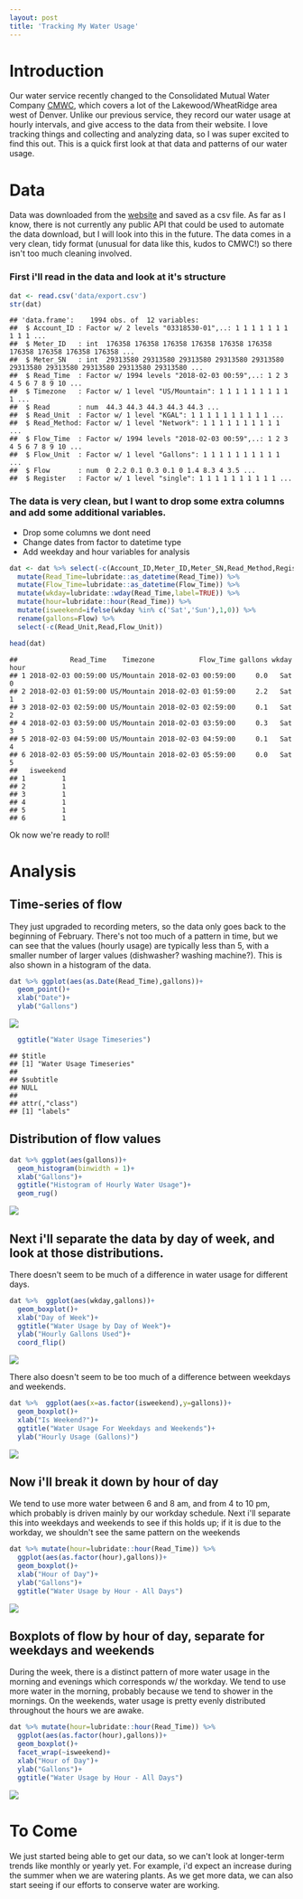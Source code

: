 ```yaml
---
layout: post
title: 'Tracking My Water Usage'
---
```


# Introduction
Our water service recently changed to the Consolidated Mutual Water Company [CMWC](http://www.cmwc.net/), which covers a lot of the Lakewood/WheatRidge area west of Denver. Unlike our previous service, they record our water usage at hourly intervals, and give access to the data from their website. I love tracking things and collecting and analyzing data, so I was super excited to find this out. This is a quick first look at that data and patterns of our water usage.


# Data
Data was downloaded from the [website](https://mywater.cmwc.net/) and saved as a csv file. As far as I know, there is not currently any public API that could be used to automate the data download, but I will look into this in the future. The data comes in a very clean, tidy format (unusual for data like this, kudos to CMWC!) so there isn't too much cleaning involved.



### First i'll read in the data and look at it's structure

```r
dat <- read.csv('data/export.csv')
str(dat)
```

```
## 'data.frame':	1994 obs. of  12 variables:
##  $ Account_ID : Factor w/ 2 levels "03318530-01",..: 1 1 1 1 1 1 1 1 1 1 ...
##  $ Meter_ID   : int  176358 176358 176358 176358 176358 176358 176358 176358 176358 176358 ...
##  $ Meter_SN   : int  29313580 29313580 29313580 29313580 29313580 29313580 29313580 29313580 29313580 29313580 ...
##  $ Read_Time  : Factor w/ 1994 levels "2018-02-03 00:59",..: 1 2 3 4 5 6 7 8 9 10 ...
##  $ Timezone   : Factor w/ 1 level "US/Mountain": 1 1 1 1 1 1 1 1 1 1 ...
##  $ Read       : num  44.3 44.3 44.3 44.3 44.3 ...
##  $ Read_Unit  : Factor w/ 1 level "KGAL": 1 1 1 1 1 1 1 1 1 1 ...
##  $ Read_Method: Factor w/ 1 level "Network": 1 1 1 1 1 1 1 1 1 1 ...
##  $ Flow_Time  : Factor w/ 1994 levels "2018-02-03 00:59",..: 1 2 3 4 5 6 7 8 9 10 ...
##  $ Flow_Unit  : Factor w/ 1 level "Gallons": 1 1 1 1 1 1 1 1 1 1 ...
##  $ Flow       : num  0 2.2 0.1 0.3 0.1 0 1.4 8.3 4 3.5 ...
##  $ Register   : Factor w/ 1 level "single": 1 1 1 1 1 1 1 1 1 1 ...
```

### The data is very clean, but I want to drop some extra columns and add some additional variables.
* Drop some columns we dont need
* Change dates from factor to datetime type
* Add weekday and hour variables for analysis



```r
dat <- dat %>% select(-c(Account_ID,Meter_ID,Meter_SN,Read_Method,Register)) %>%
  mutate(Read_Time=lubridate::as_datetime(Read_Time)) %>%
  mutate(Flow_Time=lubridate::as_datetime(Flow_Time)) %>%
  mutate(wkday=lubridate::wday(Read_Time,label=TRUE)) %>%
  mutate(hour=lubridate::hour(Read_Time)) %>%
  mutate(isweekend=ifelse(wkday %in% c('Sat','Sun'),1,0)) %>%
  rename(gallons=Flow) %>%
  select(-c(Read_Unit,Read,Flow_Unit))

head(dat)
```

```
##             Read_Time    Timezone           Flow_Time gallons wkday hour
## 1 2018-02-03 00:59:00 US/Mountain 2018-02-03 00:59:00     0.0   Sat    0
## 2 2018-02-03 01:59:00 US/Mountain 2018-02-03 01:59:00     2.2   Sat    1
## 3 2018-02-03 02:59:00 US/Mountain 2018-02-03 02:59:00     0.1   Sat    2
## 4 2018-02-03 03:59:00 US/Mountain 2018-02-03 03:59:00     0.3   Sat    3
## 5 2018-02-03 04:59:00 US/Mountain 2018-02-03 04:59:00     0.1   Sat    4
## 6 2018-02-03 05:59:00 US/Mountain 2018-02-03 05:59:00     0.0   Sat    5
##   isweekend
## 1         1
## 2         1
## 3         1
## 4         1
## 5         1
## 6         1
```

Ok now we're ready to roll!

# Analysis

## Time-series of flow

They just upgraded to recording meters, so the data only goes back to the beginning of February. There's not too much of a pattern in time, but we can see that the values (hourly usage) are typically less than 5, with a smaller number of larger values (dishwasher? washing machine?). This is also shown in a histogram of the data.


```r
dat %>% ggplot(aes(as.Date(Read_Time),gallons))+
  geom_point()+
  xlab("Date")+
  ylab("Gallons")
```

![](/images/water_use/unnamed-chunk-1-1.png)

```r
  ggtitle("Water Usage Timeseries")
```

```
## $title
## [1] "Water Usage Timeseries"
##
## $subtitle
## NULL
##
## attr(,"class")
## [1] "labels"
```

## Distribution of flow values

```r
dat %>% ggplot(aes(gallons))+
  geom_histogram(binwidth = 1)+
  xlab("Gallons")+
  ggtitle("Histogram of Hourly Water Usage")+
  geom_rug()
```

![](/images/water_use/unnamed-chunk-2-1.png)



## Next i'll separate the data by day of week, and look at those distributions.

There doesn't seem to be much of a difference in water usage for different days.


```r
dat %>%  ggplot(aes(wkday,gallons))+
  geom_boxplot()+
  xlab("Day of Week")+
  ggtitle("Water Usage by Day of Week")+
  ylab("Hourly Gallons Used")+
  coord_flip()
```

![](/images/water_use/unnamed-chunk-3-1.png)

There also doesn't seem to be too much of a difference between weekdays and weekends.


```r
dat %>%  ggplot(aes(x=as.factor(isweekend),y=gallons))+
  geom_boxplot()+
  xlab("Is Weekend?")+
  ggtitle("Water Usage For Weekdays and Weekends")+
  ylab("Hourly Usage (Gallons)")
```

![](/images/water_use/unnamed-chunk-4-1.png)

## Now i'll break it down by hour of day

We tend to use more water between 6 and 8 am, and from 4 to 10 pm, which probably is driven mainly by our workday schedule. Next i'll separate this into weekdays and weekends to see if this holds up; if it is due to the workday, we shouldn't see the same pattern on the weekends


```r
dat %>% mutate(hour=lubridate::hour(Read_Time)) %>%
  ggplot(aes(as.factor(hour),gallons))+
  geom_boxplot()+
  xlab("Hour of Day")+
  ylab("Gallons")+
  ggtitle("Water Usage by Hour - All Days")
```

![](/images/water_use/unnamed-chunk-5-1.png)



## Boxplots of flow by hour of day, separate for weekdays and weekends

During the week, there is a distinct pattern of more water usage in the morning and evenings which corresponds w/ the workday. We tend to use more water in the morning, probably because we tend to shower in the mornings. On the weekends, water usage is pretty evenly distributed throughout the hours we are awake.


```r
dat %>% mutate(hour=lubridate::hour(Read_Time)) %>%
  ggplot(aes(as.factor(hour),gallons))+
  geom_boxplot()+
  facet_wrap(~isweekend)+
  xlab("Hour of Day")+
  ylab("Gallons")+
  ggtitle("Water Usage by Hour - All Days")
```

![](/images/water_use/unnamed-chunk-6-1.png)

# To Come

We just started being able to get our data, so we can't look at longer-term trends like monthly or yearly yet. For example, i'd expect an increase during the summer when we are watering plants. As we get more data, we can also start seeing if our efforts to conserve water are working.
